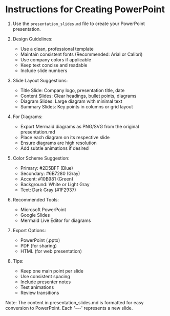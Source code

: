 # Instructions for Creating PowerPoint

1. Use the `presentation_slides.md` file to create your PowerPoint presentation.

2. Design Guidelines:
   - Use a clean, professional template
   - Maintain consistent fonts (Recommended: Arial or Calibri)
   - Use company colors if applicable
   - Keep text concise and readable
   - Include slide numbers

3. Slide Layout Suggestions:
   - Title Slide: Company logo, presentation title, date
   - Content Slides: Clear headings, bullet points, diagrams
   - Diagram Slides: Large diagram with minimal text
   - Summary Slides: Key points in columns or grid layout

4. For Diagrams:
   - Export Mermaid diagrams as PNG/SVG from the original presentation.md
   - Place each diagram on its respective slide
   - Ensure diagrams are high resolution
   - Add subtle animations if desired

5. Color Scheme Suggestion:
   - Primary: #2D5BFF (Blue)
   - Secondary: #6B7280 (Gray)
   - Accent: #10B981 (Green)
   - Background: White or Light Gray
   - Text: Dark Gray (#1F2937)

6. Recommended Tools:
   - Microsoft PowerPoint
   - Google Slides
   - Mermaid Live Editor for diagrams

7. Export Options:
   - PowerPoint (.pptx)
   - PDF (for sharing)
   - HTML (for web presentation)

8. Tips:
   - Keep one main point per slide
   - Use consistent spacing
   - Include presenter notes
   - Test animations
   - Review transitions

Note: The content in presentation_slides.md is formatted for easy conversion to PowerPoint. Each '---' represents a new slide.